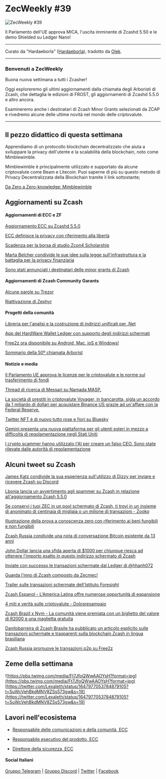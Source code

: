 # ZecWeekly #39

![ZecWeekly #39](https://substackcdn.com/image/fetch/f_auto,q_auto:good,fl_progressive:steep/https%3A%2F%2Fsubstack-post-media.s3.amazonaws.com%2Fpublic%2Fimages%2F1c20e188-b01c-49ef-8497-44ed192078ac_1280x720.png?utm_source=substack&utm_medium=email)

Il Parlamento dell'UE approva MICA, l'uscita imminente di Zcashd 5.50 e le demo Shielded su Ledger Nano!

---

Curato da "Hardaeborla" ([Hardaeborla](https://twitter.com/ayanlajaadebola)), tradotto da [Olek](https://twitter.com/an_Olek).

---

### Benvenuti a ZecWeekly

Buona nuova settimana a tutti i Zcasher!

Oggi esploreremo gli ultimi aggiornamenti dalla chiamata degli Arboristi di Zcash, che dettaglia le edizioni di FROST, gli aggiornamenti di Zcashd 5.5.0 e altro ancora.

Esamineremo anche i destinatari di Zcash Minor Grants selezionati da ZCAP e rivedremo alcune delle ultime novità nel mondo delle criptovalute.


---

## Il pezzo didattico di questa settimana

Apprendiamo di un protocollo blockchain decentralizzato che aiuta a sviluppare la privacy dell'utente e la scalabilità della blockchain, noto come Mimblewimble.

Mimblewimble è principalmente utilizzato e supportato da alcune criptovalute come Beam e Litecoin. Puoi saperne di più su questo metodo di Privacy Decentralizzata della Blockchain tramite il link sottostante;

[Da Zero a Zero-knowledge: Mimblewimble](https://twitter.com/ZecHub/status/1649153619294408706?t=QLSofswKBSbB-sxRm_cO2Q&s=19) 


## Aggiornamenti su Zcash


#### Aggiornamenti di ECC e ZF
 

[Aggiornamento ECC su Zcashd 5.5.0](https://forum.zcashcommunity.com/t/all-ecc-teams-focused-on-wallet-performance/42860/70)

[ECC definisce la privacy con riferimento alla libertà](https://twitter.com/ElectricCoinCo/status/1648758133165027328?t=BSudv1m3mJmYfatffB56aA&s=19) 

[Scadenza per la borsa di studio Zcon4 Scholarship](https://twitter.com/ZcashFoundation/status/1649471981828427777?t=S0sY2Sc6W8eHhu6oq08TTA&s=19)

[Marta Belcher condivide le sue idee sulla legge sull'infrastruttura e la battaglia per la privacy finanziaria](https://twitter.com/ZcashFoundation/status/1648726323014008846?t=z22nouOLoobt80zey9NI4Q&s=19) 

[Sono stati annunciati i destinatari delle minor grants di Zcash](https://twitter.com/ZcashFoundation/status/1647896774152007684?t=jY1CWVlCvuc-zQTrysOi7Q&s=19) 


#### Aggiornamenti di Zcash Community Garants

[Alcune parole su Trezor](https://twitter.com/jswihart/status/1649053066040344585?t=D75jBkKPwoyjpvuD4u7wAg&s=19) 

[Riattivazione di Zephyr](https://forum.zcashcommunity.com/t/zephyr-reactivation-we-need-your-help/44425) 



#### Progetti della comunità

[Libreria per l'analisi e la costruzione di indirizzi unificati per .Net](https://forum.zcashcommunity.com/t/unified-address-parsing-and-construction-library-for-net/44443) 

[App del HardWare Wallet Ledger con supporto degli indirizzi schermati](https://forum.zcashcommunity.com/t/shielded-support-for-ledger-hw-wallet-maintenance-ledger-live-integration/44356)

[Free2z ora disponibile su Android, Mac, ioS e Windows!](https://twitter.com/free2zcash/status/1647891603078406147?t=XuxcNYPWQTPX7sBzstaZTA&s=19) 

[Sommario della 50º chiamata Arborist](https://twitter.com/zksquirrel/status/1649289397131436035?t=uep1uGwJzZLJu56F_iU3qA&s=19)


#### Notizie e media

[Il Parlamento UE approva le licenze per le criptovalute e le norme sul trasferimento di fondi](https://www.coindesk.com/policy/2023/04/20/eu-parliament-approves-crypto-licensing-funds-transfer-rules/?outputType=amp) 

[Thread di ricerca di Messari su Namada MASP.](https://twitter.com/MessariCrypto/status/1647997095440424960)

[La società di prestiti in criptovalute Voyager, in bancarotta, sigla un accordo da 1 miliardo di dollari per acquistare Binance US grazie ad un'affare con la Federal Reserve.](https://decrypt.co/137338/bankrupt-crypto-lender-voyager-seals-fed-deal-for-1-billion-binance-us-acquisition?amp=1) 

[Twitter NFT è di nuovo tutto rose e fiori su Bluesky](https://decrypt.co/137520/nft-twitter-all-good-vibes-again-bluesky) 

[Gemini presenta una nuova piattaforma per gli utenti esteri in mezzo a difficoltà di regolamentazione negli Stati Uniti](https://www.theblock.co/post/227722/gemini-foundation) 

[I crypto scammer hanno utilizzato l'AI per creare un falso CEO. Sono state rilevate dalle autorità di regolamentazione](https://decrypt.co/137519/crypto-scammers-used-ai-create-fake-ceo-regulators-say) 


## Alcuni tweet su Zcash

[James Katz condivide la sua esperienza sull'utilizzo di Dizzy per inviare e ricevere Zcash su Discord](https://twitter.com/JamesKatzCrypto/status/1649568894544117766?s=19) 

[Lbonja lancia un avvertimento agli spammer su Zcash in relazione all'aggiornamento Zcash 5.5.0](https://twitter.com/Lbonja/status/1647655523586568196?t=yOWdFj9b08hZeZ1quRiQdQ&s=19) 

[Se conservi i tuoi ZEC in un pool schermato di Zcash, ti trovi in un insieme di anonimato di centinaia di migliaia o un milione di transazioni - Zooko](https://twitter.com/zooko/status/1649100799409111051?t=hW0BcHHdlMMdRruVBioiJg&s=19) 

[Illustrazione della prova a conoscenza zero con riferimento ai beni fungibili e non fungibili](https://twitter.com/T3IZ3C/status/1648709817282834433?t=MolqGxgJEGz7qAcAk13liw&s=19) 

[Zcash Russia condivide una nota di conversazione Bitcoin esistente da 13 anni](https://twitter.com/ZcashRussia/status/1648603415541432320?t=bzDYsvK9Ce0J0vdqnU05Xw&s=19) 

[John Dollar lancia una sfida aperta di $1000 per chiunque riesca ad ottenere l'importo esatto in questo indirizzo schermato di Zcash](https://twitter.com/John___Dollar/status/1649602783467675650?t=NFgmEt2CY86YLint2NLxpw&s=19)

[Inviate con successo le transazioni schermate dal Ledger di @hhanh072](https://twitter.com/zcash_community/status/1648040878965944359?t=tC47-lppd0OsgLcrRy4E4Q&s=19) 

[Guarda l'inno di Zcash composto da Zecmec!](https://twitter.com/zecmec21/status/1647229777122656256?t=hU9hEbs7iUxjlHz-BAoRVg&s=19)

[Trailer sulle transazioni schermate dell'Istituto Foresight](https://twitter.com/foresightinst/status/1647665940979408896?t=4VoJ_Ej2QRc4QlUaM-qkfQ&s=19) 

[Zcash Espanol - L'America Latina offre numerose opportunità di espansione](https://twitter.com/zcashesp/status/1649573303747588096?t=077H2JQeO9Zf9jlm-MY0TQ&s=19) 

[4 miti e verità sulle criptovalute - Dolosresampaio](https://twitter.com/doloresampaio/status/1649239660638470144?t=EhZJw4DQ60HExzi-a4fnrw&s=19) 

[Zcash Brazil x Nym - La comunità viene premiata con un biglietto del valore di R2000 e una maglietta gratuita](https://twitter.com/zcashbrazil/status/1649165891198656512?t=7F88NuR1Yx9PXgoa8sVaAw&s=19) 

[Danilobarreira di Zcash Brasile ha pubblicato un articolo esplicito sulle transazioni schermate e trasparenti sulla blockchain Zcash in lingua brasiliana](https://twitter.com/zcashbrazil/status/1649165891198656512?t=7F88NuR1Yx9PXgoa8sVaAw&s=19) 

[Zcash Russia promuove le transazioni p2p su Free2z](https://twitter.com/ZcashRussia/status/1649415956597297152?t=4nPOeIQNM37zMZY_IgB8bg&s=19) 



## Zeme della settimana

![https://pbs.twimg.com/media/Ft7JfoQWwAAOYsH?format=jpg](https://pbs.twimg.com/media/Ft7JfoQWwAAOYsH?format=jpg) 
[https://twitter.com/Lexaleth/status/1647977053784879105?t=SuWcVehBkdMNV8ZSs573gw&s=19](https://twitter.com/Lexaleth/status/1647977053784879105?t=SuWcVehBkdMNV8ZSs573gw&s=19)

## Lavori nell'ecosistema

- [Responsabile delle comunicazioni e della comunità, ECC](https://apply.workable.com/electric-coin-company/j/0EB27EE759/)

- [Responsabile esecutivo del prodotto, ECC](https://apply.workable.com/electric-coin-company/j/6ACEC09B90/)

- [Direttore della sicurezza, ECC](https://apply.workable.com/electric-coin-company/j/E68A4C20E2/)

#### Social Italiani

[Gruppo Telegram](https://t.me/zcashita) | [Gruppo Discord](https://discord.com/channels/978714252934258779/1091806217359347802) | [Twitter](https://twitter.com/InsideZcash) | [Facebook](https://www.facebook.com/groups/zecitalia)